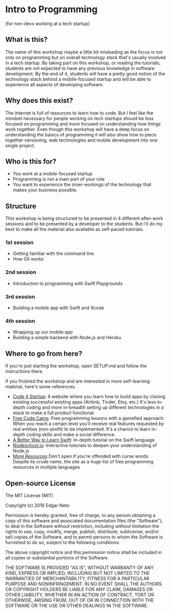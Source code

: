 # Intro to Programming
(for non-devs working at a tech startup)


## What is this?
The name of this workshop maybe a little bit misleading as the focus is not only on programming but on overall technology stack that's usually involved in a tech startup.
By taking part on this workshop, or reading the tutorials, students are not expected to have any previous knowledge in software development. By the end of it, students will have a pretty good notion of the technology stack behind a mobile-focused startup and will be able to experience all aspects of developing software.

## Why does this exist?
The internet is full of resources to learn how to code. But I feel like the mindset necessary for people working on tech startups should be less focused on programming and more focused on understanding how things work together. Even though this workshop will have a deep focus on understanding the basics of programming it will also show how to piece together versioning, web technologies and mobile development into one single project.

## Who is this for?
 - You work at a mobile-focused startup
 - Programming is not a main part of your role
 - You want to experience the inner-workings of the technology that makes your business possible.

## Structure
This workshop is being structured to be presented in 4 different after-work sessions and to be presented by a developer to the students. But I'll do my best to make all the material also available as self-paced tutorials.

### 1st session
 - Getting familiar with the command line
 - How Git works

### 2nd session
 - Introduction to programming with Swift Playgrounds

### 3rd session
 - Building a mobile app with Swift and Xcode

### 4th session
 - Wrapping up our mobile app
 - Building a simple backend with Node.js and Heroku

## Where to go from here?
If you're just starting the workshop, open SETUP.md and follow the instructions there.

If you finished the workshop and are interested in more self-learning material, here's some references.

 - [Code 4 Startup](https://code4startup.com/): A website where you learn how to build apps by cloning existing successful existing apps (Airbnb, Tinder, Etsy, etc.) It's less in-depth coding and more in-breadth setting up different technologies in a stack to make a full product functional.
 - [Free Code Camp](http://www.freecodecamp.com/): Free programming lessons with a gamefied approach. When you reach a certain level you'll receive real features requested by real entities (non-profit) to be implemented. It's a chance to learn in-depth coding skills and make a social difference.
 - [A Better Way to Learn Swift](https://thinkster.io/a-better-way-to-learn-swift): In-depth tutorial on the Swift language.
 - [Nodeschool.io](http://nodeschool.io/): Interactive tutorials to deepen your understanding of Node.js
 - [More Resources](http://programming-motherfucker.com/become.html) Don't open if you're offended with curse words. Despite its crude name, the site as a huge list of free programming resources in multiple languages

## Open-source License

The MIT License (MIT)

Copyright (c) 2016 Edgar Neto

Permission is hereby granted, free of charge, to any person obtaining a copy
of this software and associated documentation files (the "Software"), to deal
in the Software without restriction, including without limitation the rights
to use, copy, modify, merge, publish, distribute, sublicense, and/or sell
copies of the Software, and to permit persons to whom the Software is
furnished to do so, subject to the following conditions:

The above copyright notice and this permission notice shall be included in all
copies or substantial portions of the Software.

THE SOFTWARE IS PROVIDED "AS IS", WITHOUT WARRANTY OF ANY KIND, EXPRESS OR
IMPLIED, INCLUDING BUT NOT LIMITED TO THE WARRANTIES OF MERCHANTABILITY,
FITNESS FOR A PARTICULAR PURPOSE AND NONINFRINGEMENT. IN NO EVENT SHALL THE
AUTHORS OR COPYRIGHT HOLDERS BE LIABLE FOR ANY CLAIM, DAMAGES OR OTHER
LIABILITY, WHETHER IN AN ACTION OF CONTRACT, TORT OR OTHERWISE, ARISING FROM,
OUT OF OR IN CONNECTION WITH THE SOFTWARE OR THE USE OR OTHER DEALINGS IN THE
SOFTWARE.
